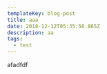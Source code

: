 ```yaml
---
templateKey: blog-post
title: aaa
date: 2018-12-12T05:35:50.865Z
description: aa
tags:
  - test
---
```

afadfdf
